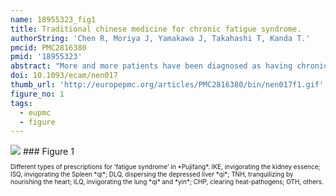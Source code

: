 ```yaml
---
name: 18955323_fig1
title: Traditional chinese medicine for chronic fatigue syndrome.
authorString: 'Chen R, Moriya J, Yamakawa J, Takahashi T, Kanda T.'
pmcid: PMC2816380
pmid: '18955323'
abstract: "More and more patients have been diagnosed as having chronic fatigue syndrome (CFS) in recent years. Western drug use for this syndrome is often associated with many side-effects and little clinical benefit. As an alternative medicine, traditional Chinese medicine (TCM) has provided some evidences based upon ancient texts and recent studies, not only to offer clinical benefit but also offer insights into their mechanisms of action. It has perceived advantages such as being natural, effective and safe to ameliorate symptoms of CFS such as fatigue, disordered sleep, cognitive handicaps and other complex complaints, although there are some limitations regarding the diagnostic standards and methodology in related clinical or experimental studies. Modern mechanisms of TCM on CFS mainly focus on adjusting immune dysfunction, regulating abnormal activity in the hypothalamic-pituitary-adrenal (HPA) axis and serving as an antioxidant. It is vitally important for the further development to establish standards for 'zheng' of CFS, i.e. the different types of CFS pathogenesis in TCM, to perform randomized and controlled trials of TCM on CFS and to make full use of the latest biological, biochemical, molecular and immunological approaches in the experimental design."
doi: 10.1093/ecam/nen017
thumb_url: 'http://europepmc.org/articles/PMC2816380/bin/nen017f1.gif'
figure_no: 1
tags:
  - eupmc
  - figure
---
```

<img src='http://europepmc.org/articles/PMC2816380/bin/nen017f1.jpg' style='max-height: 300px'>
### Figure 1
<p style='font-size: 10px;'>Different types of prescriptions for ‘fatigue syndrome’ in *Pujifang*. IKE, invigorating the kidney essence; ISQ, invigorating the Spleen *qi*; DLQ, dispersing the depressed liver *qi*; TNH, tranquilizing by nourishing the heart; ILQ, invigorating the lung *qi* and *yin*; CHP, clearing heat-pathogens; OTH, others.</p>
